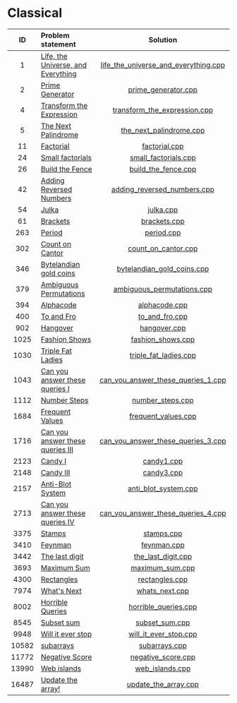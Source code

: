 # Classical

|   ID  |           Problem statement            |                 Solution                 |
|:-----:|:---------------------------------------|:----------------------------------------:|
|     1 | [Life, the Universe, and Everything][] | [life_the_universe_and_everything.cpp][] |
|     2 | [Prime Generator][]                    | [prime_generator.cpp][]                  |
|     4 | [Transform the Expression][]           | [transform_the_expression.cpp][]         |
|     5 | [The Next Palindrome][]                | [the_next_palindrome.cpp][]              |
|    11 | [Factorial][]                          | [factorial.cpp][]                        |
|    24 | [Small factorials][]                   | [small_factorials.cpp][]                 |
|    26 | [Build the Fence][]                    | [build_the_fence.cpp][]                  |
|    42 | [Adding Reversed Numbers][]            | [adding_reversed_numbers.cpp][]          |
|    54 | [Julka][]                              | [julka.cpp][]                            |
|    61 | [Brackets][]                           | [brackets.cpp][]                         |
|   263 | [Period][]                             | [period.cpp][]                           |
|   302 | [Count on Cantor][]                    | [count_on_cantor.cpp][]                  |
|   346 | [Bytelandian gold coins][]             | [bytelandian_gold_coins.cpp][]           |
|   379 | [Ambiguous Permutations][]             | [ambiguous_permutations.cpp][]           |
|   394 | [Alphacode][]                          | [alphacode.cpp][]                        |
|   400 | [To and Fro][]                         | [to_and_fro.cpp][]                       |
|   902 | [Hangover][]                           | [hangover.cpp][]                         |
|  1025 | [Fashion Shows][]                      | [fashion_shows.cpp][]                    |
|  1030 | [Triple Fat Ladies][]                  | [triple_fat_ladies.cpp][]                |
|  1043 | [Can you answer these queries I][]     | [can_you_answer_these_queries_1.cpp][]   |
|  1112 | [Number Steps][]                       | [number_steps.cpp][]                     |
|  1684 | [Frequent Values][]                    | [frequent_values.cpp][]                  |
|  1716 | [Can you answer these queries III][]   | [can_you_answer_these_queries_3.cpp][]   |
|  2123 | [Candy I][]                            | [candy1.cpp][]                           |
|  2148 | [Candy III][]                          | [candy3.cpp][]                           |
|  2157 | [Anti-Blot System][]                   | [anti_blot_system.cpp][]                 |
|  2713 | [Can you answer these queries IV][]    | [can_you_answer_these_queries_4.cpp][]   |
|  3375 | [Stamps][]                             | [stamps.cpp][]                           |
|  3410 | [Feynman][]                            | [feynman.cpp][]                          |
|  3442 | [The last digit][]                     | [the_last_digit.cpp][]                   |
|  3693 | [Maximum Sum][]                        | [maximum_sum.cpp][]                      |
|  4300 | [Rectangles][]                         | [rectangles.cpp][]                       |
|  7974 | [What's Next][]                        | [whats_next.cpp][]                       |
|  8002 | [Horrible Queries][]                   | [horrible_queries.cpp][]                 |
|  8545 | [Subset sum][]                         | [subset_sum.cpp][]                       |
|  9948 | [Will it ever stop][]                  | [will_it_ever_stop.cpp][]                |
| 10582 | [subarrays][]                          | [subarrays.cpp][]                        |
| 11772 | [Negative Score][]                     | [negative_score.cpp][]                   |
| 13990 | [Web islands][]                        | [web_islands.cpp][]                      |
| 16487 | [Update the array!][]                  | [update_the_array.cpp][]                 |

[Life, the Universe, and Everything]: http://www.spoj.com/problems/TEST/
[Prime Generator]:                    http://www.spoj.com/problems/PRIME1/
[Transform the Expression]:           http://www.spoj.com/problems/ONP/
[The Next Palindrome]:                http://www.spoj.com/problems/PALIN/
[Factorial]:                          http://www.spoj.com/problems/FCTRL/
[Small factorials]:                   http://www.spoj.com/problems/FCTRL2/
[Build the Fence]:                    http://www.spoj.com/problems/BSHEEP/
[Adding Reversed Numbers]:            http://www.spoj.com/problems/ADDREV/
[Julka]:                              http://www.spoj.com/problems/JULKA/
[Brackets]:                           http://www.spoj.com/problems/BRCKTS/
[Period]:                             http://www.spoj.com/problems/PERIOD/
[Count on Cantor]:                    http://www.spoj.com/problems/CANTON/
[Bytelandian gold coins]:             http://www.spoj.com/problems/COINS/
[Ambiguous Permutations]:             http://www.spoj.com/problems/PERMUT2/
[Alphacode]:                          http://www.spoj.com/problems/ACODE/
[To and Fro]:                         http://www.spoj.com/problems/TOANDFRO/
[Hangover]:                           http://www.spoj.com/problems/HANGOVER/
[Fashion Shows]:                      http://www.spoj.com/problems/FASHION/
[Triple Fat Ladies]:                  http://www.spoj.com/problems/EIGHTS/
[Can you answer these queries I]:     http://www.spoj.com/problems/GSS1/
[Number Steps]:                       http://www.spoj.com/problems/NSTEPS/
[Frequent Values]:                    http://www.spoj.com/problems/FREQUENT/
[Can you answer these queries III]:   http://www.spoj.com/problems/GSS3/
[Stamps]:                             http://www.spoj.com/problems/STAMPS/
[Candy I]:                            http://www.spoj.com/problems/CANDY/
[Candy III]:                          http://www.spoj.com/problems/CANDY3/
[Anti-Blot System]:                   http://www.spoj.com/problems/ABSYS/
[Can you answer these queries IV]:    http://www.spoj.com/problems/GSS4/
[Feynman]:                            http://www.spoj.com/problems/SAMER08F/
[The last digit]:                     http://www.spoj.com/problems/LASTDIG/
[Maximum Sum]:                        http://www.spoj.com/problems/KGSS/
[Rectangles]:                         http://www.spoj.com/problems/AE00/
[What's Next]:                        http://www.spoj.com/problems/ACPC10A/
[Horrible Queries]:                   http://www.spoj.com/problems/HORRIBLE/
[Subset sum]:                         http://www.spoj.com/problems/MAIN72/
[Will it ever stop]:                  http://www.spoj.com/problems/WILLITST/
[subarrays]:                          http://www.spoj.com/problems/ARRAYSUB/
[Negative Score]:                     http://www.spoj.com/problems/RPLN/
[Web islands]:                        http://www.spoj.com/problems/WEBISL/
[Update the array!]:                  http://www.spoj.com/problems/UPDATEIT/

[life_the_universe_and_everything.cpp]: life_the_universe_and_everything.cpp
[prime_generator.cpp]:                  prime_generator.cpp
[transform_the_expression.cpp]:         transform_the_expression.cpp
[the_next_palindrome.cpp]:              the_next_palindrome.cpp
[factorial.cpp]:                        factorial.cpp
[small_factorials.cpp]:                 small_factorials.cpp
[build_the_fence.cpp]:                  small_factorials.cpp
[adding_reversed_numbers.cpp]:          adding_reversed_numbers.cpp
[julka.cpp]:                            julka.cpp
[brackets.cpp]:                         brackets.cpp
[period.cpp]:                           period.cpp
[count_on_cantor.cpp]:                  count_on_cantor.cpp
[bytelandian_gold_coins.cpp]:           bytelandian_gold_coins.cpp
[ambiguous_permutations.cpp]:           ambiguous_permutations.cpp
[alphacode.cpp]:                        alphacode.cpp
[to_and_fro.cpp]:                       to_and_fro.cpp
[hangover.cpp]:                         hangover.cpp
[fashion_shows.cpp]:                    fashion_shows.cpp
[triple_fat_ladies.cpp]:                triple_fat_ladies.cpp
[can_you_answer_these_queries_1.cpp]:   can_you_answer_these_queries_1.cpp
[number_steps.cpp]:                     number_steps.cpp
[frequent_values.cpp]:                  frequent_values.cpp
[can_you_answer_these_queries_3.cpp]:   can_you_answer_these_queries_3.cpp
[candy1.cpp]:                           candy1.cpp
[candy3.cpp]:                           candy3.cpp
[anti_blot_system.cpp]:                 anti_blot_system.cpp
[can_you_answer_these_queries_4.cpp]:   can_you_answer_these_queries_4.cpp
[stamps.cpp]:                           stamps.cpp
[feynman.cpp]:                          feynman.cpp
[the_last_digit.cpp]:                   the_last_digit.cpp
[maximum_sum.cpp]:                      maximum_sum.cpp
[rectangles.cpp]:                       rectangles.cpp
[whats_next.cpp]:                       whats_next.cpp
[horrible_queries.cpp]:                 horrible_queries.cpp
[subset_sum.cpp]:                       subset_sum.cpp
[will_it_ever_stop.cpp]:                will_it_ever_stop.cpp
[subarrays.cpp]:                        subarrays.cpp
[negative_score.cpp]:                   negative_score.cpp
[web_islands.cpp]:                      web_islands.cpp
[update_the_array.cpp]:                 update_the_array.cpp
